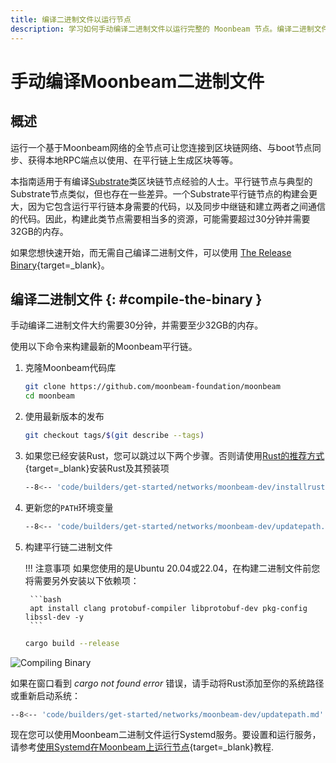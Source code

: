 ```yaml
---
title: 编译二进制文件以运行节点
description: 学习如何手动编译二进制文件以运行完整的 Moonbeam 节点。编译二进制文件大约需要 30 分钟，并需要至少 32GB 的内存。
---
```


# 手动编译Moonbeam二进制文件

## 概述

运行一个基于Moonbeam网络的全节点可让您连接到区块链网络、与boot节点同步、获得本地RPC端点以使用、在平行链上生成区块等等。

本指南适用于有编译[Substrate](https://substrate.dev/)类区块链节点经验的人士。平行链节点与典型的Substrate节点类似，但也存在一些差异。一个Substrate平行链节点的构建会更大，因为它包含运行平行链本身需要的代码，以及同步中继链和建立两者之间通信的代码。因此，构建此类节点需要相当多的资源，可能需要超过30分钟并需要32GB的内存。

如果您想快速开始，而无需自己编译二进制文件，可以使用 [The Release Binary](/node-operators/networks/run-a-node/systemd){target=\_blank}。

## 编译二进制文件 {: #compile-the-binary }

手动编译二进制文件大约需要30分钟，并需要至少32GB的内存。

使用以下命令来构建最新的Moonbeam平行链。

1. 克隆Moonbeam代码库

    ```bash
    git clone https://github.com/moonbeam-foundation/moonbeam
    cd moonbeam
    ```

2. 使用最新版本的发布

    ```bash
    git checkout tags/$(git describe --tags)
    ```

3. 如果您已经安装Rust，您可以跳过以下两个步骤。否则请使用[Rust的推荐方式](https://www.rust-lang.org/tools/install){target=\_blank}安装Rust及其预装项

    ```bash
    --8<-- 'code/builders/get-started/networks/moonbeam-dev/installrust.md'
    ```

4. 更新您的`PATH`环境变量 

    ```bash
    --8<-- 'code/builders/get-started/networks/moonbeam-dev/updatepath.md'
    ```

5. 构建平行链二进制文件

    !!! 注意事项
        如果您使用的是Ubuntu 20.04或22.04，在构建二进制文件前您将需要另外安装以下依赖项：

        ```bash
        apt install clang protobuf-compiler libprotobuf-dev pkg-config libssl-dev -y 
        ```

    ```bash
    cargo build --release
    ```

![Compiling Binary](/images/node-operators/networks/run-a-node/compile-binary/full-node-binary-1.webp)

如果在窗口看到  _cargo not found error_ 错误，请手动将Rust添加至你的系统路径或重新启动系统：

```bash
--8<-- 'code/builders/get-started/networks/moonbeam-dev/updatepath.md'
```

现在您可以使用Moonbeam二进制文件运行Systemd服务。要设置和运行服务，请参考[使用Systemd在Moonbeam上运行节点](/node-operators/networks/run-a-node/systemd){target=\_blank}教程.